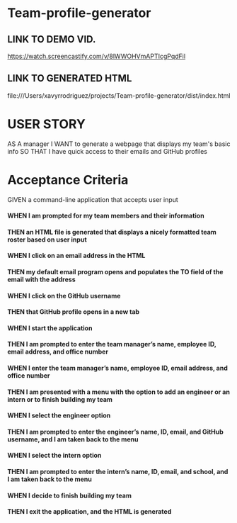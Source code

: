 # Team-profile-generator


## LINK TO DEMO VID.
https://watch.screencastify.com/v/8lWWOHVmAPTIcgPqdFil


## LINK TO GENERATED HTML
file:///Users/xavyrrodriguez/projects/Team-profile-generator/dist/index.html

# USER STORY
 AS A manager
 I WANT to generate a webpage that displays my team's basic info
 SO THAT I have quick access to their emails and GitHub profiles

# Acceptance Criteria
 GIVEN a command-line application that accepts user input
 #### WHEN I am prompted for my team members and their information
 #### THEN an HTML file is generated that displays a nicely formatted team roster based on user input
 #### WHEN I click on an email address in the HTML
 #### THEN my default email program opens and populates the TO field of the email with the address
 #### WHEN I click on the GitHub username
 #### THEN that GitHub profile opens in a new tab
 #### WHEN I start the application
 #### THEN I am prompted to enter the team manager’s name, employee ID, email address, and office number
 #### WHEN I enter the team manager’s name, employee ID, email address, and office number
 #### THEN I am presented with a menu with the option to add an engineer or an intern or to finish building my team
 #### WHEN I select the engineer option
 #### THEN I am prompted to enter the engineer’s name, ID, email, and GitHub username, and I am taken back to the menu
 #### WHEN I select the intern option
 #### THEN I am prompted to enter the intern’s name, ID, email, and school, and I am taken back to the menu
 #### WHEN I decide to finish building my team
 #### THEN I exit the application, and the HTML is generated

